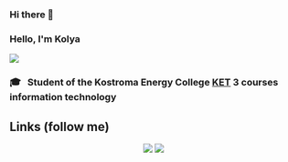 ### Hi there 👋

### Hello, I'm Kolya <p align="left"><img src="https://cdn-icons-png.flaticon.com/64/6805/6805125.png"> </p>

###  🎓 &nbsp;  Student of the Kostroma Energy College [KET](http://spo-ket.ru/) 3 courses information technology

## Links (follow me)

<p align="center">
<a href="https://www.instagram.com/sadyrinnk/"><img src="https://cdn-icons-png.flaticon.com/64/2111/2111463.png"></a>
<a href="https://vk.com/id267978289"><img src="https://cdn-icons-png.flaticon.com/64/2111/2111629.png"></a>
 </p>

